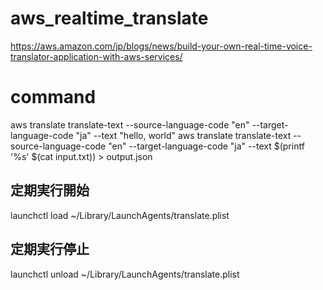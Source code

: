 # aws_realtime_translate
https://aws.amazon.com/jp/blogs/news/build-your-own-real-time-voice-translator-application-with-aws-services/

# command 
aws translate translate-text --source-language-code "en" --target-language-code "ja" --text "hello, world"
aws translate translate-text --source-language-code "en" --target-language-code "ja" --text $(printf '%s' $(cat input.txt)) > output.json

## 定期実行開始
launchctl load  ~/Library/LaunchAgents/translate.plist
## 定期実行停止
launchctl unload  ~/Library/LaunchAgents/translate.plist